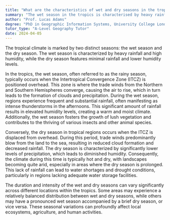 ```yaml
---
title: "What are the characteristics of wet and dry seasons in the tropics?"
summary: "The wet season in the tropics is characterised by heavy rainfall and high humidity, while the dry season has little rainfall and lower humidity."
author: "Prof. Lucas Adams"
degree: "PhD in Geographic Information Systems, University College London"
tutor_type: "A-Level Geography Tutor"
date: 2024-04-05
---
```


The tropical climate is marked by two distinct seasons: the wet season and the dry season. The wet season is characterized by heavy rainfall and high humidity, while the dry season features minimal rainfall and lower humidity levels.

In the tropics, the wet season, often referred to as the rainy season, typically occurs when the Intertropical Convergence Zone (ITCZ) is positioned overhead. This zone is where the trade winds from the Northern and Southern Hemispheres converge, causing the air to rise, which in turn leads to the formation of clouds and precipitation. During the wet season, regions experience frequent and substantial rainfall, often manifesting as intense thunderstorms in the afternoons. This significant amount of rainfall results in elevated humidity levels, creating a warm and moist climate. Additionally, the wet season fosters the growth of lush vegetation and contributes to the thriving of various insects and other animal species.

Conversely, the dry season in tropical regions occurs when the ITCZ is displaced from overhead. During this period, trade winds predominantly blow from the land to the sea, resulting in reduced cloud formation and decreased rainfall. The dry season is characterized by significantly lower levels of precipitation, which leads to diminished humidity. Consequently, the climate during this time is typically hot and dry, with landscapes becoming quite arid, especially in areas where the dry season is prolonged. This lack of rainfall can lead to water shortages and drought conditions, particularly in regions lacking adequate water storage facilities.

The duration and intensity of the wet and dry seasons can vary significantly across different locations within the tropics. Some areas may experience a relatively balanced distribution between wet and dry seasons, while others may have a pronounced wet season accompanied by a brief dry season, or vice versa. These seasonal variations can profoundly affect local ecosystems, agriculture, and human activities.
    